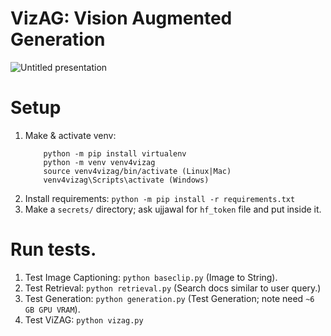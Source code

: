 # VizAG: Vision Augmented Generation
![Untitled presentation](https://github.com/Ujjawal-K-Panchal/VizAG/assets/31011628/0baa1052-eaa8-43ef-a4e4-b0d7777dae24)

# Setup
1. Make & activate venv:
    ```
        python -m pip install virtualenv
        python -m venv venv4vizag
        source venv4vizag/bin/activate (Linux|Mac)
        venv4vizag\Scripts\activate (Windows) 
    ```
2. Install requirements: `python -m pip install -r requirements.txt` 
3. Make a `secrets/` directory; ask ujjawal for `hf_token` file and put inside it.

# Run tests.
1. Test Image Captioning: `python baseclip.py` (Image to String).
2. Test Retrieval: `python retrieval.py` (Search docs similar to user query.)
3. Test Generation: `python generation.py` (Test Generation; note need `~6 GB GPU VRAM`).
4. Test ViZAG: `python vizag.py`
